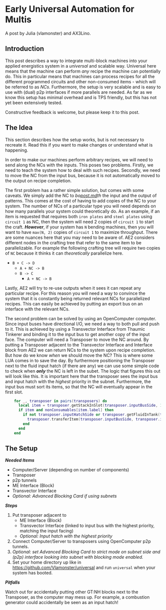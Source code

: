 # Early Universal Automation for Multis
A post by Julia (vlamonster) and AX3Lino.

## Introduction
This post describes a way to integrate multi-block machines into your applied energistics system in a *universal* and scalable way. 
Universal here means that the machine can perform *any* recipe the machine can potentially do. 
This in particular means that machines can process recipes for all the different programmed circuits and 
other non-consumed items - which will be referred to as *NCs*.
Furthermore, the setup is very scalable and is easy to use with (dual) p2p interfaces if more parallels are needed.
As far as we know this setup has minimal overhead and is TPS friendly, but this has not yet been extensively tested.

Constructive feedback is welcome, but please keep it to this post.

## The Idea

This section describes how the setup works, but is not necessary to recreate it. Read this if you want to make changes
or understand what is happening.

In order to make our machines perform arbitrary recipes, we will need to send along the NCs with the inputs.
This poses two problems. Firstly, we need to teach the system how to deal with such recipes. 
Secondly, we need to move the NC from the input bus, because it is not automatically moved to the output on recipe completion.

The first problem has a rather simple solution, but comes with some caveats. 
We simply add the NC to *bo[post.md](README)th* the input and the output of patterns.
This comes at the cost of having to add copies of the NC to your system.
The number of NCs of a particular type you will need depends on how many parallels your system could theoretically do.
As an example, if an item is requested that requires both `iron plates` and `steel plates` using `circuit 1` as NC, 
then the system will need 2 copies of `circuit 1` to start the craft.
***However***, if your system has `N` bending machines, then you will want to have `max(N, 2)` copies of `circuit 1` to maximize throughput.
There are some nuances here that you may need to be aware of. 
AE2 considers different nodes in the crafting tree that refer to the same item to be parallelizable.
For example the following crafting tree will require two copies of `NC`
because it thinks it can *theoretically* parallelize here.
- `B + C -> D`
  - `A + NC -> B`
  - `B -> C`
    - `A + NC -> B`

Lastly, AE2 will try to re-use outputs when it sees it can repeat any particular recipe. 
For this reason you will need a way to convince the system that it is constantly being returned relevant NCs for parallelized recipes.
This can easily be achieved by putting an export bus on an interface with the relevant NCs.

The second problem can be solved by using an OpenComputer computer. 
Since input buses have directional I/O, we need a way to both pull and push to it.
This is achieved by using a Transvector Interface from Thaumic Tinkerer and binding it to the input bus to get
another copy of the input face. The computer will need a Transposer to move the NC around.
By putting a Transposer adjacent to the Transvector Interface and Interface block from AE2 we can return NCs to the system upon recipe completion.
But how do we know *when* we should move the NC? This is where some LUA comes in to save the day.
By furthermore positioning the Transposer next to the fluid input hatch (if there are any) we can use some simple code to
check when ***only*** the NC is left in the subet. The logic that figures this out will look like this. 
It is important here that the transposer sees the input bus and input hatch with the *highest* priority in the subnet.
Furthermore, the input bus must sort its items, so that the NC will eventually appear in the first slot.

```Lua
    for _, transposer in pairs(transposers) do
      local item = transposer.getStackInSlot(transposer.inputBusSide, 1)
      if item and nonConsumables[item.label] then
        if not transposer.inputHatchSide or transposer.getFluidInTank(transposer.inputHatchSide, 1).amount == 0 then
          transposer.transferItem(transposer.inputBusSide, transposer.interfaceSide, 1, 1, 1)
        end
      end
    end
```

## The Setup
***Needed Items***
- Computer/Server (depending on number of components)
- Transposer
- p2p tunnels
- ME Interface (Block)
- Transvector Interface
- *Optional: Advanced Blocking Card if using subnets*

***Steps***
1. Put transposer adjacent to 
   * ME Interface (Block)
   * Transvector Interface (linked to input bus with the highest priority, matching the input facing)
   * *Optional: Input hatch with the highest priority*
2. Connect Computer/Server to transposers using OpenComputer p2p tunnels.
3. *Optional: set Advanced Blocking Card to strict mode on subnet side and (p2p) interface looking into subnet with blocking mode enabled.*
4. Set your home directory up like in https://github.com/Vlamonster/universal and run `universal` when your system has booted.

***Pitfalls***

Watch out for accidentally putting other GT:NH blocks next to the Transposer, as the computer may mess up. 
For example, a combustion generator could accidentally be seen as an input hatch!